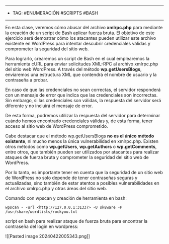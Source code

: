 
---
- TAG: #ENUMERACIÓN #SCRIPTS #BASH
---
En esta clase, veremos cómo abusar del archivo **xmlrpc.php** para mediante la creación de un script de Bash aplicar fuerza bruta. El objetivo de este ejercicio será demostrar cómo los atacantes pueden utilizar este archivo existente en WordPress para intentar descubrir credenciales válidas y comprometer la seguridad del sitio web.

Para lograrlo, crearemos un script de Bash en el cual emplearemos la herramienta cURL para enviar solicitudes XML-RPC al archivo xmlrpc.php del sitio web WordPress. A través del método **wp.getUsersBlogs**, enviaremos una estructura XML que contendrá el nombre de usuario y la contraseña a probar.

En caso de que las credenciales no sean correctas, el servidor responderá con un mensaje de error que indica que las credenciales son incorrectas. Sin embargo, si las credenciales son válidas, la respuesta del servidor será diferente y no incluirá el mensaje de error.

De esta forma, podremos utilizar la respuesta del servidor para determinar cuándo hemos encontrado credenciales válidas y, de esta forma, tener acceso al sitio web de WordPress comprometido.

Cabe destacar que el método wp.getUsersBlogs **no es el único método existente**, ni mucho menos la única vulnerabilidad en xmlrpc.php. Existen otros métodos como **wp.getUsers**, **wp.getAuthors** o **wp.getComments**, entre otros, que también pueden ser utilizados por atacantes para realizar ataques de fuerza bruta y comprometer la seguridad del sitio web de WordPress.

Por lo tanto, es importante tener en cuenta que la seguridad de un sitio web de WordPress no solo depende de tener contraseñas seguras y actualizadas, sino también de estar atentos a posibles vulnerabilidades en el archivo xmlrpc.php y otras áreas del sitio web.

Comando con wpscan y creación de herramienta en bash:

`wpscan - -url <http://127.0.0.1:31337> -U sk8ware -P /usr/share/wordlists/rockyou.txt`

script en bash para realizar ataque de fuerza bruta para encontrar la contraseña del login en wordpress:

![[Pasted image 20240422005343.png]]